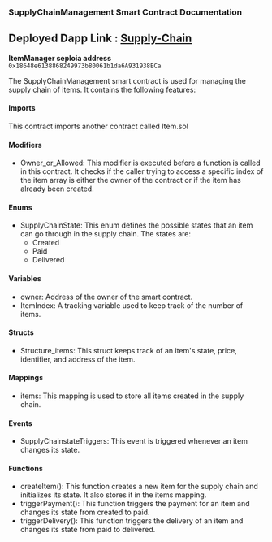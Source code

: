 ### SupplyChainManagement Smart Contract Documentation

## Deployed Dapp Link : [Supply-Chain]('supply-chain-solution-dacs.vercel.app')

**ItemManager seploia address** ```0x18648e6138868249973b80061b1da6A931938ECa```

The SupplyChainManagement smart contract is used for managing the supply chain of items. It contains the following features:

#### Imports
This contract imports another contract called Item.sol

#### Modifiers
- Owner_or_Allowed: This modifier is executed before a function is called in this contract. It checks if the caller trying to access a specific index of the item array is either the owner of the contract or if the item has already been created.

#### Enums
- SupplyChainState: This enum defines the possible states that an item can go through in the supply chain. The states are: 
    - Created
    - Paid
    - Delivered

#### Variables
- owner: Address of the owner of the smart contract.
- ItemIndex: A tracking variable used to keep track of the number of items.

#### Structs
- Structure_items: This struct keeps track of an item's state, price, identifier, and address of the item.

#### Mappings
- items: This mapping is used to store all items created in the supply chain.

#### Events
- SupplyChainstateTriggers: This event is triggered whenever an item changes its state.

#### Functions
- createItem(): This function creates a new item for the supply chain and initializes its state. It also stores it in the items mapping.
- triggerPayment(): This function triggers the payment for an item and changes its state from created to paid.
- triggerDelivery(): This function triggers the delivery of an item and changes its state from paid to delivered.
